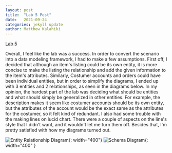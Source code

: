 ```yaml
---
layout: post
title:  "Lab 5 Post"
date:   2021-09-24
categories: jekyll update
author: Matthew Kalahiki
---
```

[Lab 5][lab5]

Overall, I feel like the lab was a success. In order to convert the scenario into a data modeling framework, I had to make a few assumptions. First off, I decided that although an item's listing could be its own entity, it is more concise to make the listing the relationship and add the given information to the item's attributes. Similarly, Costumer accounts and orders could have been individual entities, but in order to simplify the diagrams, I ended up with 3 entities and 2 relationships, as seen in the diagrams below. In my opinion, the hardest part of the lab was deciding what should be entities and what should simply be generalized in other entities. For example, the description makes it seem like costumer accounts should be its own entity, but the attributes of the account would be the exact same as the attributes for the costumer, so it felt kind of redundant. I also had some trouble with the making lines on lucid chart. There were a couple of aspects on the line's style that I didn't want, and it wouldn't let me turn them off. Besides that, I'm pretty satisfied with how my diagrams turned out.

![Entity Relationship Diagram](/blog/images/erdiagram.png){: width="400"}
![Schema Diagram](/blog/images/schema.png){: width="400" }


[lab5]:https://hendrix-cs.github.io/csci340/labs/datamodeling.html
